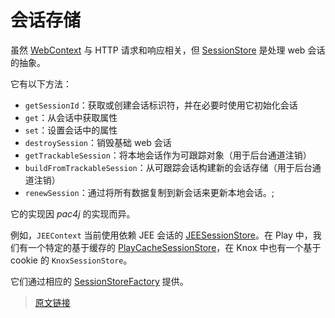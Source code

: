 # 会话存储

虽然 [WebContext](/web-context.html) 与 HTTP 请求和响应相关，但 [SessionStore](https://github.com/pac4j/pac4j/blob/master/pac4j-core/src/main/java/org/pac4j/core/context/session/SessionStore.java) 是处理 web 会话的抽象。

它有以下方法：

- `getSessionId`：获取或创建会话标识符，并在必要时使用它初始化会话
- `get`：从会话中获取属性
- `set`：设置会话中的属性
- `destroySession`：销毁基础 web 会话
- `getTrackableSession`：将本地会话作为可跟踪对象（用于后台通道注销）
- `buildFromTrackableSession`：从可跟踪会话构建新的会话存储（用于后台通道注销）
- `renewSession`：通过将所有数据复制到新会话来更新本地会话。;

它的实现因 *pac4j* 的实现而异。

例如，`JEEContext` 当前使用依赖 JEE 会话的 [JEESessionStore](https://github.com/pac4j/pac4j/blob/master/pac4j-jakartaee/src/main/java/org/pac4j/jee/context/session/JEESessionStore.java)。在 Play 中，我们有一个特定的基于缓存的 [PlayCacheSessionStore](https://github.com/pac4j/play-pac4j/blob/master/shared/src/main/java/org/pac4j/play/store/PlayCacheSessionStore.java)，在 Knox 中也有一个基于 cookie 的 `KnoxSessionStore`。

它们通过相应的 [SessionStoreFactory](https://github.com/pac4j/pac4j/blob/master/pac4j-core/src/main/java/org/pac4j/core/context/session/SessionStoreFactory.java) 提供。

<InArticleAdsense
    data-ad-client="ca-pub-8380975615223941"
    data-ad-slot="9428292757">
</InArticleAdsense>

> [原文链接](https://www.pac4j.org/docs/session-store.html)
